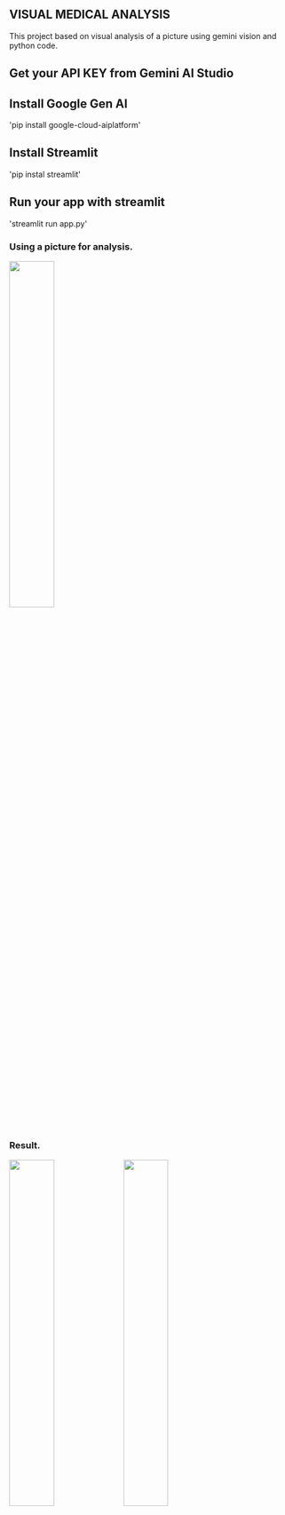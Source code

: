 ## VISUAL MEDICAL ANALYSIS
This project based on visual analysis of a picture using gemini vision and python code.

## Get your API KEY from Gemini AI Studio

## Install Google Gen AI
'pip install google-cloud-aiplatform'

## Install Streamlit
'pip instal streamlit'

## Run your app with streamlit
'streamlit run app.py'

### Using a picture for analysis.

<img src="https://cdn.analyticsvidhya.com/wp-content/uploads/2024/05/crooked-teeth-problem.jpg" width="40%">

### Result.

<img src="https://cdn.analyticsvidhya.com/wp-content/uploads/2024/05/Screenshot-2024-05-09-at-4.18.18%E2%80%AFPM.png" width="40%">

<img src="https://cdn.analyticsvidhya.com/wp-content/uploads/2024/05/Screenshot-2024-05-09-at-4.20.18%E2%80%AFPM.png" width="40%">


